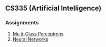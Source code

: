## CS335 (Artificial Intelligence)

### Assignments
	
<ol>
	<li><a href="https://www.cse.iitb.ac.in/~shivaram/teaching/cs337+335-s2019/resources/la-1/lab-assignment-1.html">Multi-Class Perceptrons</a></li>
	<li>
		<a href="https://www.cse.iitb.ac.in/~shivaram/teaching/cs337+335-s2019/resources/la-2/lab-assignment-2.html">Neural Networks</a>
	</li>
</ol> 